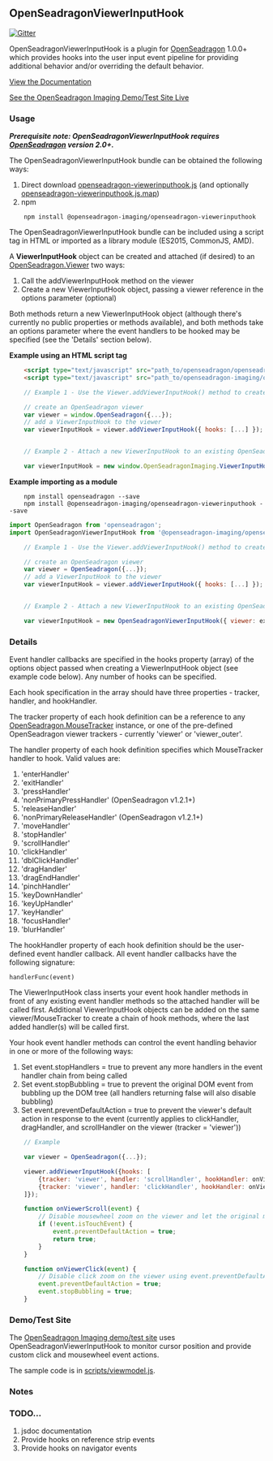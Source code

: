 ## OpenSeadragonViewerInputHook
[![Gitter](https://badges.gitter.im/Join_Chat.svg)](https://gitter.im/msalsbery/OpenSeadragonImaging?utm_source=badge&utm_medium=badge&utm_campaign=pr-badge&utm_content=badge)


OpenSeadragonViewerInputHook is a plugin for [OpenSeadragon](https://github.com/openseadragon/openseadragon) 1.0.0+
which provides hooks into the user input event pipeline for providing additional behavior and/or
overriding the default behavior.

[View the Documentation](http://msalsbery.github.io/openseadragon-imaging/docs/openseadragon-viewerinputhook/index.html)

[See the OpenSeadragon Imaging Demo/Test Site Live](http://msalsbery.github.io/openseadragon-imaging/demo/index.html)

### Usage

_**Prerequisite note: OpenSeadragonViewerInputHook requires [OpenSeadragon](https://github.com/openseadragon/openseadragon) version 2.0+.**_

The OpenSeadragonViewerInputHook bundle can be obtained the following ways:

1. Direct download [openseadragon-viewerinputhook.js](http://msalsbery.github.io/openseadragon-imaging/builds/openseadragon-viewerinputhook.js) (and optionally [openseadragon-viewerinputhook.js.map](http://msalsbery.github.io/openseadragon-imaging/builds/openseadragon-viewerinputhook.js.map))
2. npm
```
    npm install @openseadragon-imaging/openseadragon-viewerinputhook
```

The OpenSeadragonViewerInputHook bundle can be included using a script tag in HTML or imported as a library module (ES2015, CommonJS, AMD).

A **ViewerInputHook** object can be created and attached (if desired) to an [OpenSeadragon.Viewer](http://openseadragon.github.io/docs/OpenSeadragon.Viewer.html) two ways:


1. Call the addViewerInputHook method on the viewer
2. Create a new ViewerInputHook object, passing a viewer reference in the options parameter (optional)

Both methods return a new ViewerInputHook object (although there's currently no public properties or methods available), and
both methods take an options parameter where the event handlers to be hooked may be specified (see the 'Details' section below).

**Example using an HTML script tag**
```html
	<script type="text/javascript" src="path_to/openseadragon/openseadragon.js"></script>
	<script type="text/javascript" src="path_to/openseadragon-imaging/openseadragon-viewerinputhook.js"></script>
```
```javascript
    // Example 1 - Use the Viewer.addViewerInputHook() method to create a ViewerInputHook

    // create an OpenSeadragon viewer
    var viewer = window.OpenSeadragon({...});
    // add a ViewerInputHook to the viewer
    var viewerInputHook = viewer.addViewerInputHook({ hooks: [...] });


    // Example 2 - Attach a new ViewerInputHook to an existing OpenSeadragon.Viewer

    var viewerInputHook = new window.OpenSeadragonImaging.ViewerInputHook({ viewer: existingviewer, hooks: [...] });
```

**Example importing as a module**
```
    npm install openseadragon --save
    npm install @openseadragon-imaging/openseadragon-viewerinputhook --save
```
```javascript
import OpenSeadragon from 'openseadragon';
import OpenSeadragonViewerInputHook from '@openseadragon-imaging/openseadragon-viewerinputhook';

    // Example 1 - Use the Viewer.addViewerInputHook() method to create a ViewerInputHook

    // create an OpenSeadragon viewer
    var viewer = OpenSeadragon({...});
    // add a ViewerInputHook to the viewer
    var viewerInputHook = viewer.addViewerInputHook({ hooks: [...] });


    // Example 2 - Attach a new ViewerInputHook to an existing OpenSeadragon.Viewer

    var viewerInputHook = new OpenSeadragonViewerInputHook({ viewer: existingviewer, hooks: [...] });
```

### Details

Event handler callbacks are specified in the hooks property (array) of the options object passed when creating a ViewerInputHook object (see example code below).
Any number of hooks can be specified.

Each hook specification in the array should have three properties - tracker, handler, and hookHandler.

The tracker property of each hook definition can be a reference to any [OpenSeadragon.MouseTracker](http://openseadragon.github.io/docs/OpenSeadragon.MouseTracker.html) instance,
or one of the pre-defined OpenSeadragon viewer trackers - currently 'viewer' or 'viewer_outer'.

The handler property of each hook definition specifies which MouseTracker handler to hook.
Valid values are:


1. 'enterHandler'
2. 'exitHandler'
3. 'pressHandler'
4. 'nonPrimaryPressHandler' (OpenSeadragon v1.2.1+)
5. 'releaseHandler'
6. 'nonPrimaryReleaseHandler' (OpenSeadragon v1.2.1+)
7. 'moveHandler'
8. 'stopHandler'
9. 'scrollHandler'
10. 'clickHandler'
11. 'dblClickHandler'
12. 'dragHandler'
13. 'dragEndHandler'
14. 'pinchHandler'
15. 'keyDownHandler'
16. 'keyUpHandler'
17. 'keyHandler'
18. 'focusHandler'
19. 'blurHandler'

The hookHandler property of each hook definition should be the user-defined event handler callback.  All event handler callbacks have the following signature:

    handlerFunc(event)

The ViewerInputHook class inserts your event hook handler methods in front of any existing event handler methods
so the attached handler will be called first. Additional ViewerInputHook objects can be added on the same viewer/MouseTracker to create a chain of hook methods,
where the last added handler(s) will be called first.

Your hook event handler methods can control the event handling behavior in one or more of the following ways:


1. Set event.stopHandlers = true to prevent any more handlers in the event handler chain from being called
2. Set event.stopBubbling = true to prevent the original DOM event from bubbling up the DOM tree (all handlers returning false will also disable bubbling)
3. Set event.preventDefaultAction = true to prevent the viewer's default action in response to the event (currently applies to clickHandler, dragHandler, and scrollHandler on the viewer (tracker = 'viewer'))

```javascript
    // Example

    var viewer = OpenSeadragon({...});

    viewer.addViewerInputHook({hooks: [
        {tracker: 'viewer', handler: 'scrollHandler', hookHandler: onViewerScroll},
        {tracker: 'viewer', handler: 'clickHandler', hookHandler: onViewerClick}
    ]});

    function onViewerScroll(event) {
        // Disable mousewheel zoom on the viewer and let the original mousewheel events bubble
        if (!event.isTouchEvent) {
            event.preventDefaultAction = true;
            return true;
        }
    }

    function onViewerClick(event) {
        // Disable click zoom on the viewer using event.preventDefaultAction
        event.preventDefaultAction = true;
        event.stopBubbling = true;
    }
```

### Demo/Test Site

The [OpenSeadragon Imaging demo/test site](https://github.com/msalsbery/OpenSeadragonImaging) uses
OpenSeadragonViewerInputHook to monitor cursor position and provide custom click and mousewheel event actions.

The sample code is in [scripts/viewmodel.js](http://msalsbery.github.io/openseadragon-imaging/demo/scripts/viewmodel.js).

### Notes

### TODO...


1. jsdoc documentation
2. Provide hooks on reference strip events
3. Provide hooks on navigator events
